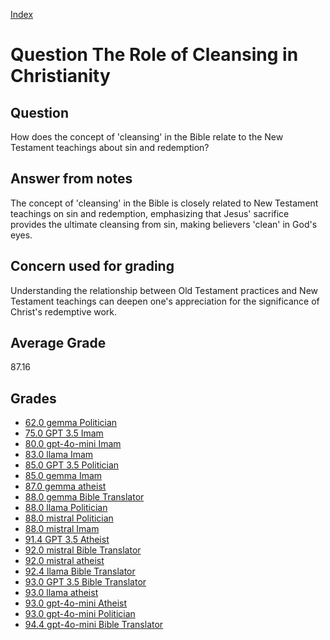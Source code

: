 
[Index](../../index.md)
# Question The Role of Cleansing in Christianity
## Question
How does the concept of 'cleansing' in the Bible relate to the New Testament teachings about sin and redemption?

## Answer from notes
The concept of 'cleansing' in the Bible is closely related to New Testament teachings on sin and redemption, emphasizing that Jesus' sacrifice provides the ultimate cleansing from sin, making believers 'clean' in God's eyes.

## Concern used for grading
Understanding the relationship between Old Testament practices and New Testament teachings can deepen one's appreciation for the significance of Christ's redemptive work.

## Average Grade
87.16

## Grades
 * [62.0 gemma Politician](../answers/gemma_Politician/The_Role_of_Cleansing_in_Christianity.md)
 * [75.0 GPT 3.5 Imam](../answers/GPT_3.5_Imam/The_Role_of_Cleansing_in_Christianity.md)
 * [80.0 gpt-4o-mini Imam](../answers/gpt-4o-mini_Imam/The_Role_of_Cleansing_in_Christianity.md)
 * [83.0 llama Imam](../answers/llama_Imam/The_Role_of_Cleansing_in_Christianity.md)
 * [85.0 GPT 3.5 Politician](../answers/GPT_3.5_Politician/The_Role_of_Cleansing_in_Christianity.md)
 * [85.0 gemma Imam](../answers/gemma_Imam/The_Role_of_Cleansing_in_Christianity.md)
 * [87.0 gemma atheist](../answers/gemma_atheist/The_Role_of_Cleansing_in_Christianity.md)
 * [88.0 gemma Bible Translator](../answers/gemma_Bible_Translator/The_Role_of_Cleansing_in_Christianity.md)
 * [88.0 llama Politician](../answers/llama_Politician/The_Role_of_Cleansing_in_Christianity.md)
 * [88.0 mistral Politician](../answers/mistral_Politician/The_Role_of_Cleansing_in_Christianity.md)
 * [88.0 mistral Imam](../answers/mistral_Imam/The_Role_of_Cleansing_in_Christianity.md)
 * [91.4 GPT 3.5 Atheist](../answers/GPT_3.5_Atheist/The_Role_of_Cleansing_in_Christianity.md)
 * [92.0 mistral Bible Translator](../answers/mistral_Bible_Translator/The_Role_of_Cleansing_in_Christianity.md)
 * [92.0 mistral atheist](../answers/mistral_atheist/The_Role_of_Cleansing_in_Christianity.md)
 * [92.4 llama Bible Translator](../answers/llama_Bible_Translator/The_Role_of_Cleansing_in_Christianity.md)
 * [93.0 GPT 3.5 Bible Translator](../answers/GPT_3.5_Bible_Translator/The_Role_of_Cleansing_in_Christianity.md)
 * [93.0 llama atheist](../answers/llama_atheist/The_Role_of_Cleansing_in_Christianity.md)
 * [93.0 gpt-4o-mini Atheist](../answers/gpt-4o-mini_Atheist/The_Role_of_Cleansing_in_Christianity.md)
 * [93.0 gpt-4o-mini Politician](../answers/gpt-4o-mini_Politician/The_Role_of_Cleansing_in_Christianity.md)
 * [94.4 gpt-4o-mini Bible Translator](../answers/gpt-4o-mini_Bible_Translator/The_Role_of_Cleansing_in_Christianity.md)
